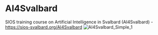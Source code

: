 # AI4Svalbard
SIOS training course on Artificial Intelligence in Svalbard (AI4Svalbard) - https://sios-svalbard.org/AI4Svalbard
![AI4Svalbard_Simple_1](https://user-images.githubusercontent.com/33723271/189117683-60a6064c-3c83-4752-91f4-ee8d7d4f3ebf.png)
